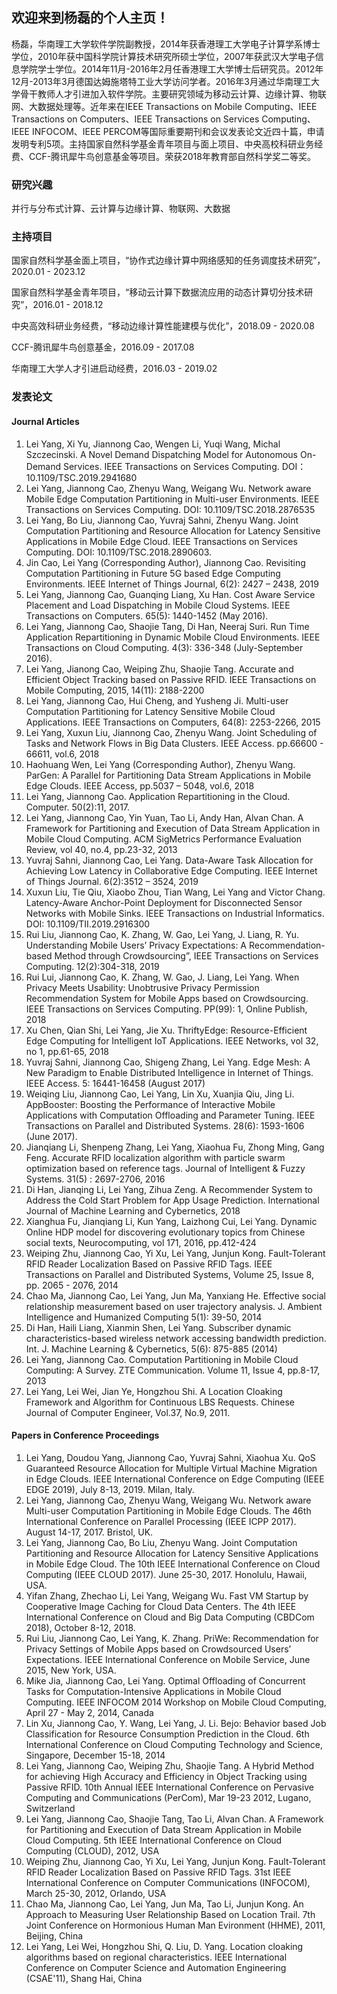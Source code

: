 ## 欢迎来到杨磊的个人主页！

杨磊，华南理工大学软件学院副教授，2014年获香港理工大学电子计算学系博士学位，2010年获中国科学院计算技术研究所硕士学位，2007年获武汉大学电子信息学院学士学位。2014年11月-2016年2月任香港理工大学博士后研究员。2012年12月-2013年3月德国达姆施塔特工业大学访问学者。2016年3月通过华南理工大学骨干教师人才引进加入软件学院。主要研究领域为移动云计算、边缘计算、物联网、大数据处理等。近年来在IEEE Transactions on Mobile Computing、IEEE Transactions on Computers、IEEE Transactions on Services Computing、IEEE INFOCOM、IEEE PERCOM等国际重要期刊和会议发表论文近四十篇，申请发明专利5项。主持国家自然科学基金青年项目与面上项目、中央高校科研业务经费、CCF-腾讯犀牛鸟创意基金等项目。荣获2018年教育部自然科学奖二等奖。

### 研究兴趣

并行与分布式计算、云计算与边缘计算、物联网、大数据

### 主持项目

国家自然科学基金面上项目，“协作式边缘计算中网络感知的任务调度技术研究”，2020.01 - 2023.12

国家自然科学基金青年项目，“移动云计算下数据流应用的动态计算切分技术研究”，2016.01 - 2018.12

中央高效科研业务经费，“移动边缘计算性能建模与优化”，2018.09 - 2020.08

CCF-腾讯犀牛鸟创意基金，2016.09 - 2017.08

华南理工大学人才引进启动经费，2016.03 - 2019.02 

### 发表论文

#### Journal Articles

1.	Lei Yang, Xi Yu, Jiannong Cao, Wengen Li, Yuqi Wang, Michal Szczecinski. A Novel Demand Dispatching Model for Autonomous On-Demand Services. IEEE Transactions on Services Computing. DOI：10.1109/TSC.2019.2941680
2.	Lei Yang, Jiannong Cao, Zhenyu Wang, Weigang Wu. Network aware Mobile Edge Computation Partitioning in Multi-user Environments. IEEE Transactions on Services Computing. DOI: 10.1109/TSC.2018.2876535
3.	Lei Yang, Bo Liu, Jiannong Cao, Yuvraj Sahni, Zhenyu Wang. Joint Computation Partitioning and Resource Allocation for Latency Sensitive Applications in Mobile Edge Cloud. IEEE Transactions on Services Computing. DOI: 10.1109/TSC.2018.2890603. 
4.	Jin Cao, Lei Yang (Corresponding Author), Jiannong Cao. Revisiting Computation Partitioning in Future 5G based Edge Computing Environments. IEEE Internet of Things Journal, 6(2): 2427 – 2438, 2019
5.	Lei Yang, Jiannong Cao, Guanqing Liang, Xu Han. Cost Aware Service Placement and Load Dispatching in Mobile Cloud Systems. IEEE Transactions on Computers. 65(5): 1440-1452 (May 2016). 
6.	Lei Yang, Jiannong Cao, Shaojie Tang, Di Han, Neeraj Suri. Run Time Application Repartitioning in Dynamic Mobile Cloud Environments. IEEE Transactions on Cloud Computing. 4(3): 336-348 (July-September 2016). 
7.	Lei Yang, Jianong Cao, Weiping Zhu, Shaojie Tang. Accurate and Efficient Object Tracking based on Passive RFID. IEEE Transactions on Mobile Computing, 2015, 14(11): 2188-2200 
8.	Lei Yang, Jiannong Cao, Hui Cheng, and Yusheng Ji. Multi-user Computation Partitioning for Latency Sensitive Mobile Cloud Applications. IEEE Transactions on Computers, 64(8): 2253-2266, 2015 
9.	Lei Yang, Xuxun Liu, Jiannong Cao, Zhenyu Wang. Joint Scheduling of Tasks and Network Flows in Big Data Clusters. IEEE Access. pp.66600 - 66611, vol.6, 2018  
10.	Haohuang Wen, Lei Yang (Corresponding Author), Zhenyu Wang. ParGen: A Parallel for Partitioning Data Stream Applications in Mobile Edge Clouds. IEEE Access, pp.5037 – 5048, vol.6, 2018 
11.	Lei Yang, Jiannong Cao. Application Repartitioning in the Cloud. Computer. 50(2):11, 2017. 
12.	Lei Yang, Jiannong Cao, Yin Yuan, Tao Li, Andy Han, Alvan Chan. A Framework for Partitioning and Execution of Data Stream Application in Mobile Cloud Computing. ACM SigMetrics Performance Evaluation Review, vol 40, no.4, pp.23-32, 2013 
13.	Yuvraj Sahni, Jiannong Cao, Lei Yang. Data-Aware Task Allocation for Achieving Low Latency in Collaborative Edge Computing. IEEE Internet of Things Journal. 6(2):3512 – 3524, 2019 
14.	Xuxun Liu, Tie Qiu, Xiaobo Zhou, Tian Wang, Lei Yang and Victor Chang. Latency-Aware Anchor-Point Deployment for Disconnected Sensor Networks with Mobile Sinks. IEEE Transactions on Industrial Informatics. DOI: 10.1109/TII.2019.2916300
15.	Rui Liu, Jiannong Cao, K. Zhang, W. Gao, Lei Yang, J. Liang, R. Yu. Understanding Mobile Users’ Privacy Expectations: A Recommendation-based Method through Crowdsourcing”, IEEE Transactions on Services Computing. 12(2):304-318, 2019
16.	Rui Lui, Jiannong Cao, K. Zhang, W. Gao, J. Liang, Lei Yang. When Privacy Meets Usability: Unobtrusive Privacy Permission Recommendation System for Mobile Apps based on Crowdsourcing. IEEE Transactions on Services Computing. PP(99): 1, Online Publish, 2018 
17.	Xu Chen, Qian Shi, Lei Yang, Jie Xu. ThriftyEdge: Resource-Efficient Edge Computing for Intelligent IoT Applications. IEEE Networks, vol 32, no 1, pp.61-65, 2018  
18.	Yuvraj Sahni, Jiannong Cao, Shigeng Zhang, Lei Yang. Edge Mesh: A New Paradigm to Enable Distributed Intelligence in Internet of Things. IEEE Access. 5: 16441-16458 (August 2017)              
19.	Weiqing Liu, Jiannong Cao, Lei Yang, Lin Xu, Xuanjia Qiu, Jing Li. AppBooster: Boosting the Performance of Interactive Mobile Applications with Computation Offloading and Parameter Tuning. IEEE Transactions on Parallel and Distributed Systems. 28(6): 1593-1606 (June 2017). 
20.	Jianqiang Li, Shenpeng Zhang, Lei Yang, Xiaohua Fu, Zhong Ming, Gang Feng. Accurate RFID localization algorithm with particle swarm optimization based on reference tags. Journal of Intelligent & Fuzzy Systems. 31(5) : 2697-2706, 2016
21.	Di Han, Jianqing Li, Lei Yang, Zihua Zeng. A Recommender System to Address the Cold Start Problem for App Usage Prediction. International Journal of Machine Learning and Cybernetics, 2018
22.	Xianghua Fu, Jianqiang Li, Kun Yang, Laizhong Cui, Lei Yang. Dynamic Online HDP model for discovering evolutionary topics from Chinese social texts, Neurocomputing, vol 171, 2016, pp.412-424 
23.	Weiping Zhu, Jiannong Cao, Yi Xu, Lei Yang, Junjun Kong. Fault-Tolerant RFID Reader Localization Based on Passive RFID Tags. IEEE Transactions on Parallel and Distributed Systems, Volume 25, Issue 8, pp. 2065 - 2076, 2014 
24.	Chao Ma, Jiannong Cao, Lei Yang, Jun Ma, Yanxiang He. Effective social relationship measurement based on user trajectory analysis. J. Ambient Intelligence and Humanized Computing 5(1): 39-50, 2014 
25.	Di Han, Haili Liang, Xianmin Shen, Lei Yang. Subscriber dynamic characteristics-based wireless network accessing bandwidth prediction. Int. J. Machine Learning & Cybernetics, 5(6): 875-885 (2014)   
26.	Lei Yang, Jiannong Cao. Computation Partitioning in Mobile Cloud Computing: A Survey. ZTE Communication. Volume 11, Issue 4, pp.8-17, 2013
27.	Lei Yang, Lei Wei, Jian Ye, Hongzhou Shi. A Location Cloaking Framework and Algorithm for Continuous LBS Requests. Chinese Journal of Computer Engineer, Vol.37, No.9, 2011.

#### Papers in Conference Proceedings 

1.	Lei Yang, Doudou Yang, Jiannong Cao, Yuvraj Sahni, Xiaohua Xu. QoS Guaranteed Resource Allocation for Multiple Virtual Machine Migration in Edge Clouds. IEEE International Conference on Edge Computing (IEEE EDGE 2019), July 8-13, 2019. Milan, Italy.
2.	Lei Yang, Jiannong Cao, Zhenyu Wang, Weigang Wu. Network aware Multi-user Computation Partitioning in Mobile Edge Clouds. The 46th International Conference on Parallel Processing (IEEE ICPP 2017). August 14-17, 2017. Bristol, UK. 
3.	Lei Yang, Jiannong Cao, Bo Liu, Zhenyu Wang. Joint Computation Partitioning and Resource Allocation for Latency Sensitive Applications in Mobile Edge Cloud. The 10th IEEE International Conference on Cloud Computing (IEEE CLOUD 2017). June 25-30, 2017. Honolulu, Hawaii, USA. 
4.	Yifan Zhang, Zhechao Li, Lei Yang, Weigang Wu. Fast VM Startup by Cooperative Image Caching for Cloud Data Centers. The 4th IEEE International Conference on Cloud and Big Data Computing (CBDCom 2018), October 8-12, 2018.
5.	Rui Liu, Jiannong Cao, Lei Yang, K. Zhang. PriWe: Recommendation for Privacy Settings of Mobile Apps based on Crowdsourced Users’ Expectations. IEEE International Conference on Mobile Service, June 2015, New York, USA. 
6.	Mike Jia, Jiannong Cao, Lei Yang. Optimal Offloading of Concurrent Tasks for Computation-Intensive Applications in Mobile Cloud Computing. IEEE INFOCOM 2014 Workshop on Mobile Cloud Computing, April 27 - May 2, 2014, Canada 
7.	Lin Xu, Jiannong Cao, Y. Wang, Lei Yang, J. Li. Bejo: Behavior based Job Classification for Resource Consumption Prediction in the Cloud. 6th International Conference on Cloud Computing Technology and Science, Singapore, December 15-18, 2014
8.	Lei Yang, Jiannong Cao, Weiping Zhu, Shaojie Tang. A Hybrid Method for achieving High Accuracy and Efficiency in Object Tracking using Passive RFID. 10th Annual IEEE International Conference on Pervasive Computing and Communications (PerCom), Mar 19-23 2012, Lugano, Switzerland
9.	Lei Yang, Jiannong Cao, Shaojie Tang, Tao Li, Alvan Chan. A Framework for Partitioning and Execution of Data Stream Application in Mobile Cloud Computing. 5th IEEE International Conference on Cloud Computing (CLOUD), 2012, USA 
10.	Weiping Zhu, Jiannong Cao, Yi Xu, Lei Yang, Junjun Kong. Fault-Tolerant RFID Reader Localization Based on Passive RFID Tags.  31st IEEE International Conference on Computer Communications (INFOCOM), March 25-30, 2012, Orlando, USA 
11.	Chao Ma, Jiannong Cao, Lei Yang, Jun Ma, Tao Li, Junjun Kong. An Approach to Measuring User Relationship Based on Location Trail. 7th Joint Conference on Hormonious Human Man Evironment (HHME), 2011, Beijing, China
12.	Lei Yang, Lei Wei, Hongzhou Shi, Q. Liu, D. Yang. Location cloaking algorithms based on regional characteristics. IEEE International Conference on Computer Science and Automation Engineering (CSAE'11), Shang Hai, China



